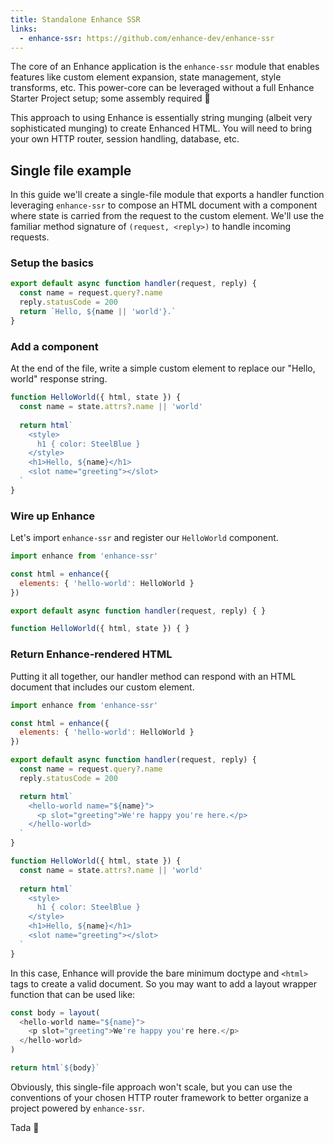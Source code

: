 ```yaml
---
title: Standalone Enhance SSR
links:
  - enhance-ssr: https://github.com/enhance-dev/enhance-ssr
---
```


The core of an Enhance application is the `enhance-ssr` module that enables features like custom element expansion, state management, style transforms, etc.
This power-core can be leveraged without a full Enhance Starter Project setup; some assembly required 🔧

<doc-callout level="info" mark="🧐">

This approach to using Enhance is essentially string munging (albeit very sophisticated munging) to create Enhanced HTML. You will need to bring your own HTTP router, session handling, database, etc.

</doc-callout>

## Single file example

In this guide we'll create a single-file module that exports a handler function leveraging `enhance-ssr` to compose an HTML document with a component where state is carried from the request to the custom element.
We'll use the familiar method signature of `(request, <reply>)` to handle incoming requests. 

### Setup the basics

<doc-code filename="get-index.js" numbered>

```javascript
export default async function handler(request, reply) {
  const name = request.query?.name
  reply.statusCode = 200
  return `Hello, ${name || 'world'}.`
}
```

</doc-code>

### Add a component

At the end of the file, write a simple custom element to replace our "Hello, world" response string.

<doc-code filename="get-index.js" initial-line-number="6" numbered>

```javascript
function HelloWorld({ html, state }) {
  const name = state.attrs?.name || 'world'
  
  return html`
    <style>
      h1 { color: SteelBlue }
    </style>
    <h1>Hello, ${name}</h1>
    <slot name="greeting"></slot>
  `
}
```

</doc-code>

### Wire up Enhance

Let's import `enhance-ssr` and register our `HelloWorld` component.

<doc-code filename="get-index.js" focus="1:5" numbered>

```javascript
import enhance from 'enhance-ssr'

const html = enhance({
  elements: { 'hello-world': HelloWorld }
})

export default async function handler(request, reply) { }

function HelloWorld({ html, state }) { }
```

</doc-code>

### Return Enhance-rendered HTML

Putting it all together, our handler method can respond with an HTML document that includes our custom element.

<doc-code filename="get-index.js" numbered>

```javascript
import enhance from 'enhance-ssr'

const html = enhance({
  elements: { 'hello-world': HelloWorld }
})

export default async function handler(request, reply) {
  const name = request.query?.name
  reply.statusCode = 200

  return html`
    <hello-world name="${name}">
      <p slot="greeting">We're happy you're here.</p>
    </hello-world>
  `
}

function HelloWorld({ html, state }) {
  const name = state.attrs?.name || 'world'
  
  return html`
    <style>
      h1 { color: SteelBlue }
    </style>
    <h1>Hello, ${name}</h1>
    <slot name="greeting"></slot>
  `
}
```

</doc-code>

In this case, Enhance will provide the bare minimum doctype and `<html>` tags to create a valid document.
So you may want to add a layout wrapper function that can be used like:

```javascript
const body = layout(
  <hello-world name="${name}">
    <p slot="greeting">We're happy you're here.</p>
  </hello-world>
)

return html`${body}`
```

<doc-callout level="note" mark="📜">

Obviously, this single-file approach won't scale, but you can use the conventions of your chosen HTTP router framework to better organize a project powered by `enhance-ssr`.

</doc-callout>

Tada 🎉
